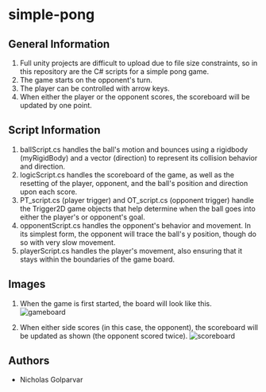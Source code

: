 # simple-pong

## General Information
1. Full unity projects are difficult to upload due to file size constraints, so in this repository are the C# scripts for a simple pong game.
2. The game starts on the opponent's turn.
3. The player can be controlled with arrow keys.
4. When either the player or the opponent scores, the scoreboard will be updated by one point.

## Script Information
1. ballScript.cs handles the ball's motion and bounces using a rigidbody (myRigidBody) and a vector (direction) to represent its collision behavior and direction.
2. logicScript.cs handles the scoreboard of the game, as well as the resetting of the player, opponent, and the ball's position and direction upon each score.
3. PT_script.cs (player trigger) and OT_script.cs (opponent trigger) handle the Trigger2D game objects that help determine when the ball goes into either the player's or opponent's goal.
4. opponentScript.cs handles the opponent's behavior and movement. In its simplest form, the opponent will trace the ball's y position, though do so with very slow movement.
5. playerScript.cs handles the player's movement, also ensuring that it stays within the boundaries of the game board.

## Images
1. When the game is first started, the board will look like this.
![gameboard](https://github.com/ngolp/simple-pong/assets/144621445/82e69ddd-df7b-4d45-80e7-b1fd5bd74f03)

2. When either side scores (in this case, the opponent), the scoreboard will be updated as shown (the opponent scored twice).
![scoreboard](https://github.com/ngolp/simple-pong/assets/144621445/01f152f8-0344-4e61-8041-f1c4b055a4fa)

## Authors
 - Nicholas Golparvar
